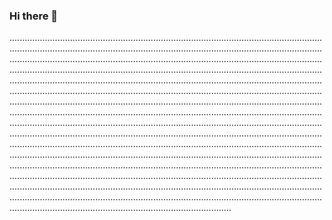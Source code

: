 ### Hi there 👋

........................................................................................................................................................................................................................................................................................................................................................................................................................................................................................................................................................................................................................................................................................................................................................................................................................................................................................................................................................................................................................................................................................................................................................................................................................................................................................................................................................................................................................................................................................................................................................................................................................................................................................................................................................................................................................................................................................................................................................................................................................................................................................................................................................